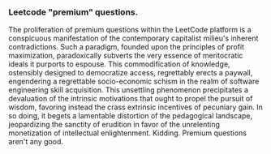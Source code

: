 ### Leetcode "premium" questions.

The proliferation of premium questions within the LeetCode platform is a conspicuous manifestation of the contemporary capitalist milieu's inherent contradictions. Such a paradigm, founded upon the principles of profit maximization, paradoxically subverts the very essence of meritocratic ideals it purports to espouse. This commodification of knowledge, ostensibly designed to democratize access, regrettably erects a paywall, engendering a regrettable socio-economic schism in the realm of software engineering skill acquisition. This unsettling phenomenon precipitates a devaluation of the intrinsic motivations that ought to propel the pursuit of wisdom, favoring instead the crass extrinsic incentives of pecuniary gain. In so doing, it begets a lamentable distortion of the pedagogical landscape, jeopardizing the sanctity of erudition in favor of the unrelenting monetization of intellectual enlightenment. Kidding. Premium questions aren't any good.
